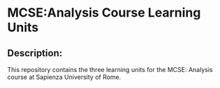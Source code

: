 # MCSE:Analysis Course Learning Units

## Description:
This repository contains the three learning units for the MCSE: Analysis course at Sapienza University of Rome.
